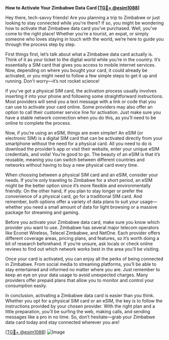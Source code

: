 **How to Activate Your Zimbabwe Data Card [[TG💪+ @esim1088](https://t.me/s/esim1088)]**

Hey there, tech-savvy friends! Are you planning a trip to Zimbabwe or just looking to stay connected while you're there? If so, you might be wondering how to activate that Zimbabwe data card you’ve purchased. Well, you’ve come to the right place! Whether you’re a tourist, an expat, or simply someone who loves staying in touch with the world, we’re here to guide you through the process step by step.

First things first, let’s talk about what a Zimbabwe data card actually is. Think of it as your ticket to the digital world while you’re in the country. It’s essentially a SIM card that gives you access to mobile internet services. Now, depending on where you bought your card, it could already be activated, or you might need to follow a few simple steps to get it up and running. Don’t worry—it’s not rocket science!

If you’ve got a physical SIM card, the activation process usually involves inserting it into your phone and following some straightforward instructions. Most providers will send you a text message with a link or code that you can use to activate your card online. Some providers may also offer an option to call their customer service line for activation. Just make sure you have a stable network connection when you do this, as you’ll need to be online to complete the process.

Now, if you’re using an eSIM, things are even simpler! An eSIM (or electronic SIM) is a digital SIM card that can be activated directly from your smartphone without the need for a physical card. All you need to do is download the provider’s app or visit their website, enter your unique eSIM credentials, and voila! You’re good to go. The beauty of an eSIM is that it’s reusable, meaning you can switch between different countries and networks without having to buy a new physical card every time.

When choosing between a physical SIM card and an eSIM, consider your needs. If you’re only traveling to Zimbabwe for a short period, an eSIM might be the better option since it’s more flexible and environmentally friendly. On the other hand, if you plan to stay longer or prefer the convenience of a physical card, go for a traditional SIM card. And remember, both options offer a variety of data plans to suit your usage—whether you need a small amount of data for light browsing or a massive package for streaming and gaming.

Before you activate your Zimbabwe data card, make sure you know which provider you want to use. Zimbabwe has several major telecom operators like Econet Wireless, Telecel Zimbabwe, and NetOne. Each provider offers different coverage areas, pricing plans, and features, so it’s worth doing a bit of research beforehand. If you’re unsure, ask locals or check online reviews to find out which network works best in the area you’ll be visiting.

Once your card is activated, you can enjoy all the perks of being connected in Zimbabwe. From social media to streaming platforms, you’ll be able to stay entertained and informed no matter where you are. Just remember to keep an eye on your data usage to avoid unexpected charges. Many providers offer prepaid plans that allow you to monitor and control your consumption easily.

In conclusion, activating a Zimbabwe data card is easier than you think. Whether you opt for a physical SIM card or an eSIM, the key is to follow the instructions provided by your chosen provider. With the right plan and a little preparation, you’ll be surfing the web, making calls, and sending messages like a pro in no time. So, don’t hesitate—grab your Zimbabwe data card today and stay connected wherever you are!

[[TG💪+ @esim1088](https://t.me/s/esim1088)] ![Image](https://i.postimg.cc/Y0z9fWf4/image.png)